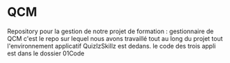 # QCM
Repository pour la gestion de notre projet de formation : gestionnaire de QCM
c'est le repo sur lequel nous avons travaillé tout au long du projet
tout l'environnement applicatif QuizIzSkillz est dedans. 
le code des trois appli est dans le dossier 01Code

